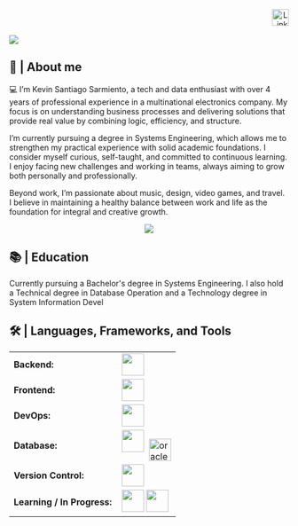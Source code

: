 <div align="right">
  <a style="text-decoration: none" target="_blank" href="https://www.linkedin.com/in/kevin-santiago-sarmiento-rincon-9b7390266/">
    <img src="https://cdn.jsdelivr.net/gh/devicons/devicon/icons/linkedin/linkedin-original.svg" alt="LinkedIn" width="30" height="30">
  </a>
</div>

<br>

<img src="https://readme-typing-svg.herokuapp.com/?font=Roboto&weight=900&size=40=true&vCenter=true&width=500&height=70&duration=4000&color=B3B3B3&lines=Hi!+👋;+I'm+Santiago+Sarmiento!;" />

<h2>📖 | About me</h2> 
💻 I’m Kevin Santiago Sarmiento, a tech and data enthusiast with over 4 years of professional experience in a multinational electronics company. My focus is on understanding business processes and delivering solutions that provide real value by combining logic, efficiency, and structure.

I’m currently pursuing a degree in Systems Engineering, which allows me to strengthen my practical experience with solid academic foundations. I consider myself curious, self-taught, and committed to continuous learning. I enjoy facing new challenges and working in teams, always aiming to grow both personally and professionally.

Beyond work, I’m passionate about music, design, video games, and travel. I believe in maintaining a healthy balance between work and life as the foundation for integral and creative growth.

<div align="center">
  <img src="https://media0.giphy.com/media/v1.Y2lkPTc5MGI3NjExZnl3eHowNjZnNWg3ZjFkcmF5ZDBkMjlrZzgwcGV1Zm0xeGUwZTM3bSZlcD12MV9pbnRlcm5hbF9naWZfYnlfaWQmY3Q9Zw/13eirb4In7z4is/giphy.gif" />
</div>

<h2>📚 | Education</h2>
<p>Currently pursuing a Bachelor's degree in Systems Engineering. I also hold a Technical degree in Database Operation and a Technology degree in System Information Devel

<h2>🛠️ | Languages, Frameworks, and Tools </h2>
<table>
  <tr>
    <td style="font-weight: bold; padding-right: 10px;">Backend:</td>
    <td>
      <img height="40" src="https://skillicons.dev/icons?i=python,java,dotnet,go,nodejs"/>
    </td>
  </tr>
  <tr>
    <td style="font-weight: bold; padding-right: 10px;">Frontend:</td>
    <td>
      <img height="40" src="https://skillicons.dev/icons?i=html,css,js,ts,vue,react"/>
    </td>
  </tr>
  <tr>
    <td style="font-weight: bold; padding-right: 10px;">DevOps:</td>
    <td>
      <img height="40" src="https://skillicons.dev/icons?i=docker,jenkins"/>
    </td>
  </tr>
  <tr>
    <td style="font-weight: bold; padding-right: 10px;">Database:</td>
    <td>
      <img height="40" src="https://skillicons.dev/icons?i=mysql,postgresql"/>
      <img height="40" src="https://cdn.jsdelivr.net/gh/devicons/devicon/icons/oracle/oracle-original.svg" style="vertical-align: middle; margin-left: 5px;" alt="oracle"/>
    </td>
  </tr>
  <tr>
    <td style="font-weight: bold; padding-right: 10px;">Version Control:</td>
    <td>
      <img height="40" src="https://skillicons.dev/icons?i=github,gitlab"/>
    </td>
  </tr>
  <tr>
    <td style="font-weight: bold; padding-right: 10px;">Learning / In Progress:</td>
    <td>
      <img height="40" src="https://skillicons.dev/icons?i=aws,gcp,androidstudio"/>
      <img height="40" src="https://skillicons.dev/icons?i=angular"/>
    </td>
  </tr>
</table>

